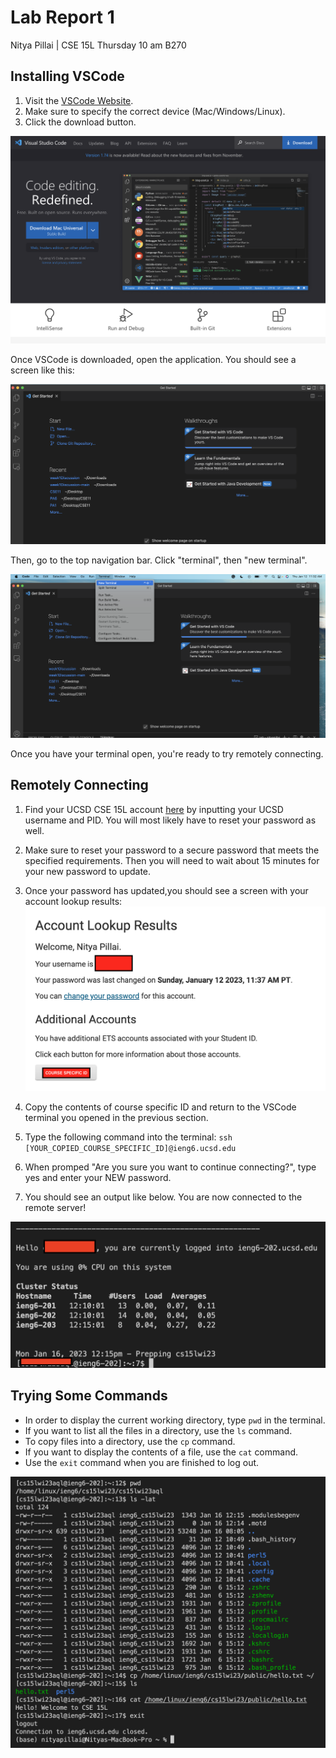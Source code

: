 # Lab Report 1
Nitya Pillai | CSE 15L Thursday 10 am B270
## Installing VSCode
1. Visit the [VSCode Website](https://code.visualstudio.com/).
2. Make sure to specify the correct device (Mac/Windows/Linux).
3. Click the download button.

![Image](./images/vscodeDownload.png)

Once VSCode is downloaded, open the application. You should see a screen like this:

![Image](./images/vscodeLanding.png)

Then, go to the top navigation bar. Click "terminal", then "new terminal".

![Image](./images/vscodeTerminal.png)

Once you have your terminal open, you're ready to try remotely connecting. 
## Remotely Connecting 
1. Find your UCSD CSE 15L account [here](https://sdacs.ucsd.edu/~icc/index.php) by inputting your UCSD username and PID. You will most likely have to reset your password as well.
2. Make sure to reset your password to a secure password that meets the specified requirements. Then you will need to wait about 15 minutes for your new password to update. 

3. Once your password has updated,you should  see a screen with your account lookup results:
![Image](./images/accountLookup.png)
4. Copy the contents of course specific ID and return to the VSCode terminal you opened in the previous section. 
5. Type the following command into the terminal: ```ssh [YOUR_COPIED_COURSE_SPECIFIC_ID]@ieng6.ucsd.edu```
6. When promped "Are you sure you want to continue connecting?", type yes and enter your NEW password.
7. You should see an output like below. You are now connected to the remote server!

![Image](./images/loggedinSSH.png)

## Trying Some Commands
- In order to display the current working directory, type ```pwd``` in the terminal. 
- If you want to list all the files in a directory, use the ```ls``` command. 
- To copy files into a directory, use the ```cp``` command.
- If you want to display the contents of a file, use the ```cat``` command.
- Use the ```exit``` command when you are finished to log out. 

![Image](./images/sampleCommands.png)
